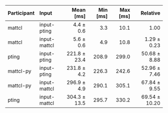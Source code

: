| Participant | Input | Mean [ms] | Min [ms] | Max [ms] | Relative |
|:---|:---|---:|---:|---:|---:|
| mattcl | input-pting | 4.4 ± 0.6 | 3.3 | 10.1 | 1.00 |
| mattcl | input-mattcl | 5.6 ± 0.6 | 4.9 | 10.8 | 1.29 ± 0.23 |
| pting | input-pting | 221.8 ± 23.4 | 208.9 | 299.0 | 50.68 ± 8.88 |
| mattcl-py | input-pting | 231.8 ± 4.2 | 226.3 | 242.6 | 52.96 ± 7.46 |
| mattcl-py | input-mattcl | 296.9 ± 4.9 | 290.1 | 305.1 | 67.84 ± 9.55 |
| pting | input-mattcl | 304.3 ± 13.5 | 295.7 | 330.2 | 69.54 ± 10.20 |
